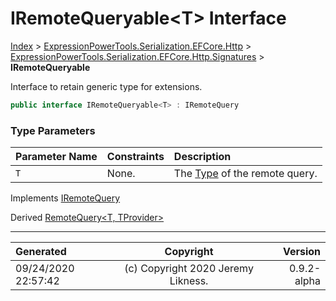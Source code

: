 ﻿# IRemoteQueryable&lt;T> Interface

[Index](../index.md) > [ExpressionPowerTools.Serialization.EFCore.Http](ExpressionPowerTools.Serialization.EFCore.Http.a.md) > [ExpressionPowerTools.Serialization.EFCore.Http.Signatures](ExpressionPowerTools.Serialization.EFCore.Http.Signatures.n.md) > **IRemoteQueryable<T>**

Interface to retain generic type for extensions.

```csharp
public interface IRemoteQueryable<T> : IRemoteQuery
```

### Type Parameters

| Parameter Name | Constraints | Description |
| :-- | :-- | :-- |
| `T` | None. | The [Type](https://docs.microsoft.com/dotnet/api/system.type) of the remote query. |

Implements  [IRemoteQuery](ExpressionPowerTools.Serialization.EFCore.Http.Signatures.IRemoteQuery.i.md) 

Derived  [RemoteQuery&lt;T, TProvider>](ExpressionPowerTools.Serialization.EFCore.Http.Queryable.RemoteQuery`2.cs.md) 


---

| Generated | Copyright | Version |
| :-- | :-: | --: |
| 09/24/2020 22:57:42 | (c) Copyright 2020 Jeremy Likness. | 0.9.2-alpha |
